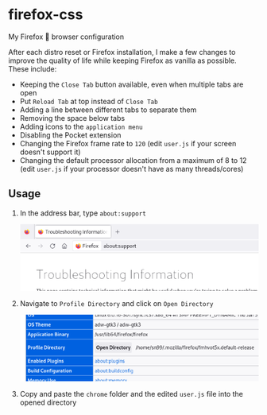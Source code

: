 # firefox-css

My Firefox 🦊 browser configuration

After each distro reset or Firefox installation, I make a few changes to improve the quality of life while keeping Firefox as vanilla as possible. These include:

- Keeping the `Close Tab` button available, even when multiple tabs are open
- Put `Reload Tab` at top instead of `Close Tab`
- Adding a line between different tabs to separate them
- Removing the space below tabs
- Adding icons to the `application menu`
- Disabling the Pocket extension
- Changing the Firefox frame rate to `120` (edit `user.js` if your screen doesn't support it)
- Changing the default processor allocation from a maximum of 8 to 12 (edit `user.js` if your processor doesn't have as many threads/cores)

## Usage

1. In the address bar, type `about:support`

   ![about:support](https://github.com/sn99/firefox-css/blob/main/_readme/about_support.png)
2. Navigate to `Profile Directory` and click on `Open Directory`

   ![about:support](https://github.com/sn99/firefox-css/blob/main/_readme/profile_directory.png)
3. Copy and paste the `chrome` folder and the edited `user.js` file into the opened directory
